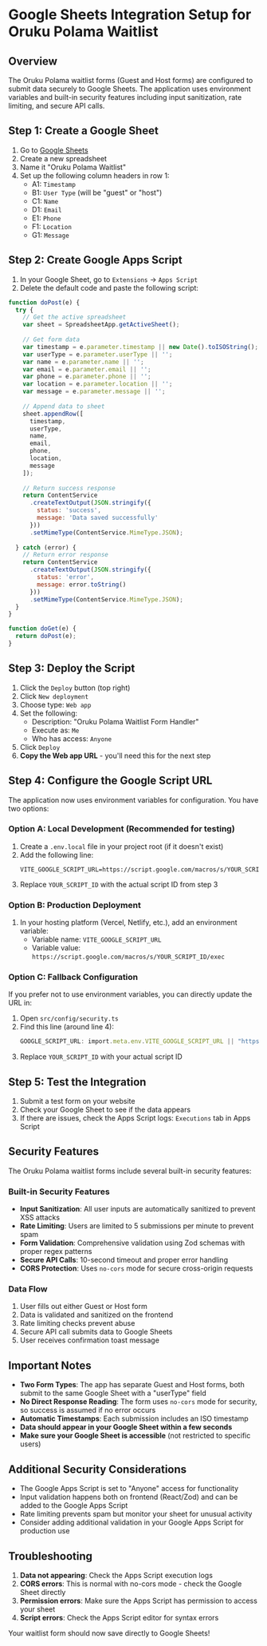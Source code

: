# Google Sheets Integration Setup for Oruku Polama Waitlist

## Overview

The Oruku Polama waitlist forms (Guest and Host forms) are configured to submit data securely to Google Sheets. The application uses environment variables and built-in security features including input sanitization, rate limiting, and secure API calls.

## Step 1: Create a Google Sheet

1. Go to [Google Sheets](https://sheets.google.com)
2. Create a new spreadsheet
3. Name it "Oruku Polama Waitlist"
4. Set up the following column headers in row 1:
   - A1: `Timestamp`
   - B1: `User Type` (will be "guest" or "host")
   - C1: `Name`
   - D1: `Email`
   - E1: `Phone`
   - F1: `Location`
   - G1: `Message`

## Step 2: Create Google Apps Script

1. In your Google Sheet, go to `Extensions` → `Apps Script`
2. Delete the default code and paste the following script:

```javascript
function doPost(e) {
  try {
    // Get the active spreadsheet
    var sheet = SpreadsheetApp.getActiveSheet();
    
    // Get form data
    var timestamp = e.parameter.timestamp || new Date().toISOString();
    var userType = e.parameter.userType || '';
    var name = e.parameter.name || '';
    var email = e.parameter.email || '';
    var phone = e.parameter.phone || '';
    var location = e.parameter.location || '';
    var message = e.parameter.message || '';
    
    // Append data to sheet
    sheet.appendRow([
      timestamp,
      userType,
      name,
      email,
      phone,
      location,
      message
    ]);
    
    // Return success response
    return ContentService
      .createTextOutput(JSON.stringify({
        status: 'success',
        message: 'Data saved successfully'
      }))
      .setMimeType(ContentService.MimeType.JSON);
      
  } catch (error) {
    // Return error response
    return ContentService
      .createTextOutput(JSON.stringify({
        status: 'error',
        message: error.toString()
      }))
      .setMimeType(ContentService.MimeType.JSON);
  }
}

function doGet(e) {
  return doPost(e);
}
```

## Step 3: Deploy the Script

1. Click the `Deploy` button (top right)
2. Click `New deployment`
3. Choose type: `Web app`
4. Set the following:
   - Description: "Oruku Polama Waitlist Form Handler"
   - Execute as: `Me`
   - Who has access: `Anyone`
5. Click `Deploy`
6. **Copy the Web app URL** - you'll need this for the next step

## Step 4: Configure the Google Script URL

The application now uses environment variables for configuration. You have two options:

### Option A: Local Development (Recommended for testing)
1. Create a `.env.local` file in your project root (if it doesn't exist)
2. Add the following line:
   ```
   VITE_GOOGLE_SCRIPT_URL=https://script.google.com/macros/s/YOUR_SCRIPT_ID/exec
   ```
3. Replace `YOUR_SCRIPT_ID` with the actual script ID from step 3

### Option B: Production Deployment
1. In your hosting platform (Vercel, Netlify, etc.), add an environment variable:
   - Variable name: `VITE_GOOGLE_SCRIPT_URL`
   - Variable value: `https://script.google.com/macros/s/YOUR_SCRIPT_ID/exec`

### Option C: Fallback Configuration
If you prefer not to use environment variables, you can directly update the URL in:
1. Open `src/config/security.ts`
2. Find this line (around line 4):
   ```typescript
   GOOGLE_SCRIPT_URL: import.meta.env.VITE_GOOGLE_SCRIPT_URL || "https://script.google.com/macros/s/YOUR_SCRIPT_ID/exec",
   ```
3. Replace `YOUR_SCRIPT_ID` with your actual script ID

## Step 5: Test the Integration

1. Submit a test form on your website
2. Check your Google Sheet to see if the data appears
3. If there are issues, check the Apps Script logs: `Executions` tab in Apps Script

## Security Features

The Oruku Polama waitlist forms include several built-in security features:

### Built-in Security Features
- **Input Sanitization**: All user inputs are automatically sanitized to prevent XSS attacks
- **Rate Limiting**: Users are limited to 5 submissions per minute to prevent spam
- **Form Validation**: Comprehensive validation using Zod schemas with proper regex patterns
- **Secure API Calls**: 10-second timeout and proper error handling
- **CORS Protection**: Uses `no-cors` mode for secure cross-origin requests

### Data Flow
1. User fills out either Guest or Host form
2. Data is validated and sanitized on the frontend
3. Rate limiting checks prevent abuse
4. Secure API call submits data to Google Sheets
5. User receives confirmation toast message

## Important Notes

- **Two Form Types**: The app has separate Guest and Host forms, both submit to the same Google Sheet with a "userType" field
- **No Direct Response Reading**: The form uses `no-cors` mode for security, so success is assumed if no error occurs
- **Automatic Timestamps**: Each submission includes an ISO timestamp
- **Data should appear in your Google Sheet within a few seconds**
- **Make sure your Google Sheet is accessible** (not restricted to specific users)

## Additional Security Considerations

- The Google Apps Script is set to "Anyone" access for functionality
- Input validation happens both on frontend (React/Zod) and can be added to the Google Apps Script
- Rate limiting prevents spam but monitor your sheet for unusual activity
- Consider adding additional validation in your Google Apps Script for production use

## Troubleshooting

1. **Data not appearing**: Check the Apps Script execution logs
2. **CORS errors**: This is normal with no-cors mode - check the Google Sheet directly
3. **Permission errors**: Make sure the Apps Script has permission to access your sheet
4. **Script errors**: Check the Apps Script editor for syntax errors

Your waitlist form should now save directly to Google Sheets!